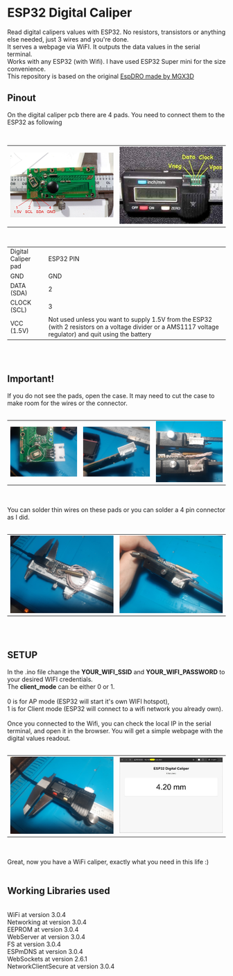 <h1>ESP32 Digital Caliper</h1>
Read digital calipers values with ESP32. No resistors, transistors or anything else needed, just 3 wires and you're done.<br />
It serves a webpage via WiFI. It outputs the data values in the serial terminal.<br />
Works with any ESP32 (with Wifi). I have used ESP32 Super mini for the size convenience.<br />
This repository is based on the original <a href="https://github.com/MGX3D/EspDRO" target="_blank">EspDRO made by MGX3D</a><br />

<h2>Pinout</h2>
<p>On the digital caliper pcb there are 4 pads. You need to connect them to the ESP32 as following</p>
<br />
<table>
  <tr>
    <td width="50%">
      <img src="https://raw.githubusercontent.com/sorinbotirla/esp32-digital-caliper/refs/heads/main/images/caliper_pcb.jpg" />
    </td>
    <td width="50%">
      <img src="https://raw.githubusercontent.com/sorinbotirla/esp32-digital-caliper/refs/heads/main/images/connector.jpg" />
    </td>
  </tr>
</table>
<br />
<table>
  <tr>
    <td>Digital Caliper pad</td>
    <td>ESP32 PIN</td>
  </tr>
  <tr>
    <td>GND</td>
    <td>GND</td>
  </tr>
  <tr>
    <td>DATA (SDA)</td>
    <td>2</td>
  </tr>
  <tr>
    <td>CLOCK (SCL)</td>
    <td>3</td>
  </tr>
  <tr>
    <td>VCC (1.5V)</td>
    <td>Not used unless you want to supply 1.5V from the ESP32 (with 2 resistors on a voltage divider or a AMS1117 voltage regulator) and quit using the battery</td>
  </tr>
</table>
<br />
<br />
<h2>Important!</h2>
If you do not see the pads, open the case. It may need to cut the case to make room for the wires or the connector.
<br />
<br />
<table>
  <tr>
    <td width="33%">
      <img src="https://raw.githubusercontent.com/sorinbotirla/esp32-digital-caliper/refs/heads/main/images/20250730_120254.jpg" />
    </td>
    <td width="33%">
      <img src="https://raw.githubusercontent.com/sorinbotirla/esp32-digital-caliper/refs/heads/main/images/20250730_120238.jpg" />
    </td>
    <td width="33%">
      <img src="https://raw.githubusercontent.com/sorinbotirla/esp32-digital-caliper/refs/heads/main/images/20250730_095303.jpg" />
    </td>
  </tr>
</table>
<br />
<br />
You can solder thin wires on these pads or you can solder a 4 pin connector as I did.<br /><br />
<table>
  <tr>
    <td>
      <img src="https://raw.githubusercontent.com/sorinbotirla/esp32-digital-caliper/refs/heads/main/images/20250730_085553.jpg" />
    </td>
    <td>
      <img src="https://raw.githubusercontent.com/sorinbotirla/esp32-digital-caliper/refs/heads/main/images/20250730_085558.jpg" />
    </td>
  </tr>
</table>
<br />
<br />
<h2>SETUP</h2>
In the .ino file change the <strong>YOUR_WIFI_SSID</strong> and <strong>YOUR_WIFI_PASSWORD</strong> to your desired WIFI credentials.<br />
The <strong>client_mode</strong> can be either 0 or 1. 
<br />
<br />
0 is for AP mode (ESP32 will start it's own WIFI hotspot), 
<br />
1 is for Client mode (ESP32 will connect to a wifi network you already own).
<br /><br />
Once you connected to the Wifi, you can check the local IP in the serial terminal, and open it in the browser. You will get a simple webpage with the digital values readout.
<br /><br />
<table>
  <tr>
    <td width="50%">
      <img src="https://raw.githubusercontent.com/sorinbotirla/esp32-digital-caliper/refs/heads/main/images/20250730_085548.jpg" />
    </td>
    <td width="50%">
      <img src="https://raw.githubusercontent.com/sorinbotirla/esp32-digital-caliper/refs/heads/main/images/web-app.jpg" />
    </td>
  </tr>
</table>
<br />
<br />
Great, now you have a WiFi caliper, exactly what you need in this life :)
<br />
<br />
<h2>Working Libraries used</h2>
<br />
WiFi at version 3.0.4<br />
Networking at version 3.0.4<br />
EEPROM at version 3.0.4<br />
WebServer at version 3.0.4<br />
FS at version 3.0.4<br />
ESPmDNS at version 3.0.4<br />
WebSockets at version 2.6.1<br />
NetworkClientSecure at version 3.0.4<br />

